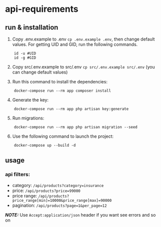 # api-requirements

## run & installation

1. Copy .env.example to .env `cp .env.example .env`, then change default values. For getting UID and GID, run the following commands.
```shell
    id -u #UID
    id -g #GID
```

2. Copy src/.env.example to src/.env `cp src/.env.example src/.env` (you can change default values)  

3. Run this command to install the dependencies:
```shell
    docker-compose run --rm app composer install
```

4. Generate the key:
```shell
    docker-compose run --rm app php artisan key:generate
```

5. Run migrations:
```shell
    docker-compose run --rm app php artisan migration --seed
```

6. Use the following command to launch the project:

```shell
    docker-compose up --build -d
```

## usage

### api filters:
- category:    `/api/products?category=insurance`
- price:       `/api/products?price=99000`
- price range: `/api/products?price_range[min]=10000&price_range[max]=90000`
- pagination:  `/api/products?page=1&per_page=12`

**_NOTE:_** Use `Accept:application/json` header if you want see errors and so on